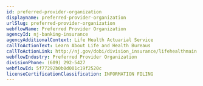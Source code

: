 ```yaml
---
id: preferred-provider-organization
displayname: preferred-provider-organization
urlSlug: preferred-provider-organization
webflowName: Preferred Provider Organization
agencyId: nj-banking-insurance
agencyAdditionalContext: Life Health Actuarial Service
callToActionText: Learn About Life and Health Bureaus
callToActionLink: http://nj.gov/dobi/division_insurance/lifehealthmain.html
webflowIndustry: Preferred Provider Organization
divisionPhone: (609) 292-5427
webflowId: 5f77292b0b0d001c19f2520c
licenseCertificationClassification: INFORMATION FILING
---
```

